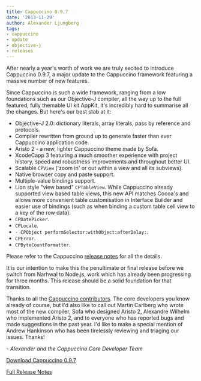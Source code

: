 ```yaml
---
title: Cappuccino 0.9.7
date: '2013-11-29'
author: Alexander Ljungberg
tags:
- cappuccino
- update
- objective-j
- releases
---
```


After nearly a year's worth of work we are truly excited to introduce Cappuccino 0.9.7, a major update to the Cappuccino framework featuring a massive number of new features.

Since Cappuccino is such a wide framework, ranging from a low foundations such as our Objective-J compiler, all the way up to the full featured, fully themable UI kit AppKit, it's incredibly hard to summarise all the changes. But here's our best stab at it:

 * Objective-J 2.0: dictionary literals, array literals, pass by reference and protocols.
 * Compiler rewritten from ground up to generate faster than ever Cappuccino application code.
 * Aristo 2 - a new, lighter Cappuccino theme made by Sofa.
 * XcodeCapp 3 featuring a much smoother experience with project history, speed and robustness improvements and throughout better UI.
 * Scalable `CPView` ('zoom in' or out within a view and all its subviews).
 * Native browser copy and paste support.
 * Multiple-value bindings support.
 * Lion style "view based" `CPTableView`. While Cappuccino already supported view based table views, this new API matches Cocoa's and allows more convenient table customisation in Interface Builder and easier use of bindings (such as when binding a custom table cell view to a key of the row data).
 * `CPDatePicker`.
 * `CPLocale`.
 * `- CPObject performSelector:withObject:afterDelay:`.
 * `CPError`.
 * `CPByteCountFormatter`.

Please refer to the Cappuccino [release notes](/cappuccino-release-notes.html) for all the details.

It is our intention to make this the penultimate or final release before we switch from Narhwal to Node.js, work which has already been progressing for three months. This release should be a solid foundation for that transition.

Thanks to all the [Cappuccino contributors](https://github.com/cappuccino/cappuccino/graphs/contributors). The core developers you know already of course, but I'd also like to call out Martin Carlberg who wrote most of the new compiler, Sofa who designed Aristo 2, Alexandre Wilhelm who implemented Aristo 2, and to everyone who has reported bugs and made suggestions in the past year. I'd like to make a special mention of Andrew Hankinson who has been tirelessly reviewing and triaging our issues. Thanks!

_- Alexander and the Cappuccino Core Developer Team_

[Download Cappuccino 0.9.7](/downloads.html)

[Full Release Notes](/cappuccino-release-notes.html)
